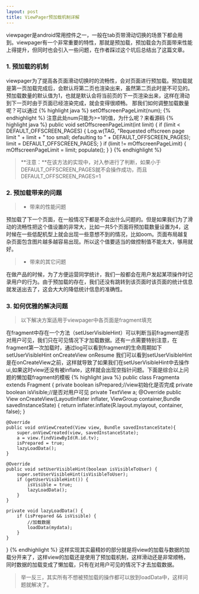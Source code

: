 ```yaml
---
layout: post
title: ViewPager预加载机制详解
---
```



<div class="message">
viewpager是android常用控件之一，一般在tab页带滑动切换的场景下都会用到。viewpager有一个非常重要的特性，那就是预加载，预加载会为页面带来性能上得提升，但同时也会引入一些问题，在作者踩过这个坑后总结出了这篇文章。
</div>


### 1. 预加载的机制
viewpager为了提高各页面滑动切换时的流畅性，会对页面进行预加载。预加载就是第一页加载完成后，会默认将第二页也渲染出来，虽然第二页此时是不可见的。预加载数量的默认值为1，也就是默认会将当前页的下一页渲染出来，这样在滑动到下一页时由于页面已经渲染完成，就会变得很顺畅。
那我们如何调整加载数量呢？可以通过
{% highlight java %}
setOffscreenPageLimit(num);
{% endhighlight %}
注意此处num只能为>=1的值，为什么呢？来看源码
{% highlight java %}
public void setOffscreenPageLimit(int limit) {
        if (limit < DEFAULT_OFFSCREEN_PAGES) {
            Log.w(TAG, "Requested offscreen page limit " + limit + " too small; defaulting to " +
                    DEFAULT_OFFSCREEN_PAGES);
            limit = DEFAULT_OFFSCREEN_PAGES;
        }
        if (limit != mOffscreenPageLimit) {
            mOffscreenPageLimit = limit;
            populate();
        }
    }
{% endhighlight %}
> **注意：**在该方法的实现中，对入参进行了判断，如果小于DEFAULT_OFFSCREEN_PAGES就不会操作成功，而且DEFAULT_OFFSCREEN_PAGES=1

### 2. 预加载带来的问题
> * 带来的性能问题

预加载了下一个页面，在一般情况下都是不会出什么问题的。但是如果我们为了滑动的流畅性把这个值设置的非常大，比如一共5个页面将预加载数量设置为4，这时候在一些低配机型上就会出现一些意想不到的情况，比如oom。页面布局越复杂页面包含图片越多越容易出现。所以这个值要适当的做控制值不能太大，够用就好。

> * 带来的其它问题

在做产品的时候，为了方便运营同学统计，我们一般都会在用户发起某项操作时记录用户的行为。由于预加载的存在，我们还没有跳转到该页面时该页面的统计信息就发送出去了，这会大大的降低统计信息的准确性。

### 3. 如何优雅的解决问题
> 以下解决方案适用于viewpager中各页面是fragment填充

在fragment中存在一个方法（setUserVisibleHint）可以判断当前fragment是否对用户可见，我们只在可见情况下才加载数据。还有一点需要特别注意，在fragment第一次加载时，通过log可以看到fragment的生命周期如下
setUserVisibleHint
onCreateView
onResume
我们可以看到setUserVisibleHint是在onCreateView之前，这样就导致了如果我们在setUserVisibleHint中去操作ui,如果这时view还没有被inflate，这样就会出现空指针问题。下面是综合以上问题的懒加载fragment的模板
{% highlight java %}
public class Fragmenta extends Fragment {
    private boolean isPrepared;//view初始化是否完成
    private boolean isVisible;//是否对用户可见
    private TextView a;
    @Override
    public View onCreateView(LayoutInflater inflater, ViewGroup container,Bundle savedInstanceState) {
        return inflater.inflate(R.layout.mylayout, container, false);
    }
    
    @Override
    public void onViewCreated(View view, Bundle savedInstanceState){
        super.onViewCreated(view, savedInstanceState);
        a = view.findViewById(R.id.tv);
        isPrepared = true;
        lazyLoadData();
    }
    
    @Override
    public void setUserVisibleHint(boolean isVisibleToUser) {
        super.setUserVisibleHint(isVisibleToUser);
        if (getUserVisibleHint()) {
            isVisible = true;
            lazyLoadData();
        }
    }
    
    private void lazyLoadData() {
        if (isPrepared && isVisible) {
            //加载数据
            loadData(mydata);
        }
    }
}
{% endhighlight %}
这样实现其实最精妙的部分就是将view的加载与数据的加载分开来了，这样view的加载还是使用了预加载机制，这样滑动还是非常顺畅，同时数据的加载变成了懒加载，只有在对用户可见的情况下才去加载数据。

> 举一反三，其实所有不想被预加载的操作都可以放到loadData中，这样问题就解决了。
